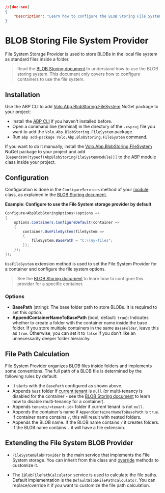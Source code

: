 ```json
//[doc-seo]
{
    "Description": "Learn how to configure the BLOB Storing File System Provider in ABP Framework to efficiently store files locally with ease."
}
```

# BLOB Storing File System Provider

File System Storage Provider is used to store BLOBs in the local file system as standard files inside a folder.

> Read the [BLOB Storing document](../blob-storing) to understand how to use the BLOB storing system. This document only covers how to configure containers to use the file system.

## Installation

Use the ABP CLI to add [Volo.Abp.BlobStoring.FileSystem](https://www.nuget.org/packages/Volo.Abp.BlobStoring.FileSystem) NuGet package to your project:

* Install the [ABP CLI](../../../cli) if you haven't installed before.
* Open a command line (terminal) in the directory of the `.csproj` file you want to add the `Volo.Abp.BlobStoring.FileSystem` package.
* Run `abp add-package Volo.Abp.BlobStoring.FileSystem` command.

If you want to do it manually, install the [Volo.Abp.BlobStoring.FileSystem](https://www.nuget.org/packages/Volo.Abp.BlobStoring.FileSystem) NuGet package to your project and add `[DependsOn(typeof(AbpBlobStoringFileSystemModule))]` to the [ABP module](../../architecture/modularity/basics.md) class inside your project.

## Configuration

Configuration is done in the `ConfigureServices` method of your [module](../../architecture/modularity/basics.md) class, as explained in the [BLOB Storing document](../blob-storing).

**Example: Configure to use the File System storage provider by default**

````csharp
Configure<AbpBlobStoringOptions>(options =>
{
    options.Containers.ConfigureDefault(container =>
    {
        container.UseFileSystem(fileSystem =>
        {
            fileSystem.BasePath = "C:\\my-files";
        });
    });
});
````

`UseFileSystem` extension method is used to set the File System Provider for a container and configure the file system options.

> See the [BLOB Storing document](../blob-storing) to learn how to configure this provider for a specific container.

### Options

* **BasePath** (string): The base folder path to store BLOBs. It is required to set this option.
* **AppendContainerNameToBasePath** (bool; default: `true`): Indicates whether to create a folder with the container name inside the base folder. If you store multiple containers in the same `BaseFolder`, leave this as `true`. Otherwise, you can set it to `false` if you don't like an unnecessarily deeper folder hierarchy.

## File Path Calculation

File System Provider organizes BLOB files inside folders and implements some conventions. The full path of a BLOB file is determined by the following rules by default:

* It starts with the `BasePath` configured as shown above.
* Appends `host` folder if [current tenant](../../architecture/multi-tenancy) is `null` (or multi-tenancy is disabled for the container - see the [BLOB Storing document](../blob-storing) to learn how to disable multi-tenancy for a container).
* Appends `tenants/<tenant-id>` folder if current tenant is not `null`.
* Appends the container's name if `AppendContainerNameToBasePath` is `true`. If container name contains `/`, this will result with nested folders.
* Appends the BLOB name. If the BLOB name contains `/` it creates folders. If the BLOB name contains `.` it will have a file extension.

## Extending the File System BLOB Provider

* `FileSystemBlobProvider` is the main service that implements the File System storage. You can inherit from this class and [override](../../architecture/modularity/extending/customizing-application-modules-overriding-services.md) methods to customize it.

* The `IBlobFilePathCalculator` service is used to calculate the file paths. Default implementation is the `DefaultBlobFilePathCalculator`. You can replace/override it if you want to customize the file path calculation.